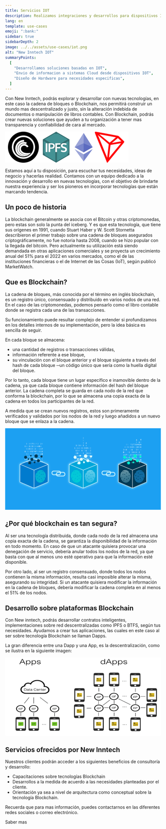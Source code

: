 ```yaml
---
title: Servicios IOT
description: Realizamos integraciones y desarrollos para dispositivos IOT
lang: en
template: use-cases
emoji: ":bank:"
sidebar: true
sidebarDepth: 2
image: ../../assets/use-cases/iot.png
alt: "New Inntech IOT"
summaryPoints:
  [
    "Desarrollamos soluciones basadas en IOT",
    "Envio de informacion a sistemas Cloud desde dispositivos IOT",
    "Diseño de Hardware para necesidades especificas",
  ]
---
```


Con New Inntech, podrás explorar y desarrollar con nuevas tecnologías, en este caso la cadena de bloques o Blockchain, nos permitirá construir un mundo mas descentralizado y justo, sin la alteración indebida de documentos o manipulación de libros contables. Con Blockchain, podrás crear nuevas soluciones que ayuden a tu organización a tener mas transparencia y confiabilidad de cara al mercado.

![blockchain tecnologias](../../assets/use-cases/blockchain-use.png)

Estamos aquí a tu disposición, para escuchar tus necesidades, ideas de negocio y hacerlas realidad. Contamos con un equipo dedicado a la innovación y desarrollo en nuevas tecnologías, con el objetivo de brindarte nuestra experiencia y ser los pioneros en incorporar tecnologías que están marcando tendencia.

## Un poco de historia

La blockchain generalmente se asocia con el Bitcoin y otras criptomonedas, pero estas son solo la punta del iceberg. Y es que esta tecnología, que tiene sus orígenes en 1991, cuando Stuart Haber y W. Scott Stornetta describieron el primer trabajo sobre una cadena de bloques asegurados criptográficamente, no fue notoria hasta 2008, cuando se hizo popular con la llegada del bitcoin. Pero actualmente su utilización está siendo demandada en otras aplicaciones comerciales y se proyecta un crecimiento anual del 51% para el 2022 en varios mercados, como el de las instituciones financieras o el de Internet de las Cosas (IoT), según publicó MarketWatch.

## Que es Blockchain?

La cadena de bloques, más conocida por el término en inglés blockchain, es un registro único, consensuado y distribuido en varios nodos de una red. En el caso de las criptomonedas, podemos pensarlo como el libro contable donde se registra cada una de las transacciones.

Su funcionamiento puede resultar complejo de entender si profundizamos en los detalles internos de su implementación, pero la idea básica es sencilla de seguir.

En cada bloque se almacena:

- una cantidad de registros o transacciones válidas,
- información referente a ese bloque,
- su vinculación con el bloque anterior y el bloque siguiente a través del hash de cada bloque ─un código único que sería como la huella digital del bloque.

Por lo tanto, cada bloque tiene un lugar específico e inamovible dentro de la cadena, ya que cada bloque contiene información del hash del bloque anterior. La cadena completa se guarda en cada nodo de la red que conforma la blockchain, por lo que se almacena una copia exacta de la cadena en todos los participantes de la red.

A medida que se crean nuevos registros, estos son primeramente verificados y validados por los nodos de la red y luego añadidos a un nuevo bloque que se enlaza a la cadena.

![blockchain](../../assets/use-cases/block.png)

## ¿Por qué blockchain es tan segura?

Al ser una tecnología distribuida, donde cada nodo de la red almacena una copia exacta de la cadena, se garantiza la disponibilidad de la información en todo momento. En caso de que un atacante quisiera provocar una denegación de servicio, debería anular todos los nodos de la red, ya que basta con que al menos uno esté operativo para que la información esté disponible.

Por otro lado, al ser un registro consensuado, donde todos los nodos contienen la misma información, resulta casi imposible alterar la misma, asegurando su integridad. Si un atacante quisiera modificar la información en la cadena de bloques, debería modificar la cadena completa en al menos el 51% de los nodos.

## Desarrollo sobre plataformas Blockchain

Con New inntech, podrás desarrollar contratos inteligentes, implementaciones sobre red descentralizadas como IPFS o BTFS, según tus necesidades. Ayudamos a crear tus aplicaciones, las cuales en este caso al ser sobre tecnología Blockchain se llaman Dapps.

La gran diferencia entre una Dapp y una App, es la descentralización, como se ilustra en la siguiente imagen:

![dapps](../../assets/use-cases/dapp.png)

## Servicios ofrecidos por New Inntech

Nuestros clientes podrán acceder a los siguientes beneficios de consultoría y desarrollo:

- Capacitaciones sobre tecnologías Blockchain
- Desarrollos a la medida de acuerdo a las necesidades planteadas por el cliente.
- Orientación ya sea a nivel de arquitectura como conceptual sobre la tecnología Blockchain.

<InfoBanner emoji=":evergreen_tree:">
  Recuerda que para mas información, puedes contactarnos en las diferentes redes sociales o correo electrónico.
</InfoBanner>

<ButtonLink to="/eth2/">Saber mas</ButtonLink>
